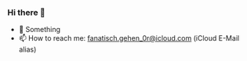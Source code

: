 ### Hi there 👋

- 🌱 Something
- 📫 How to reach me: fanatisch.gehen_0r@icloud.com (iCloud E-Mail alias)
